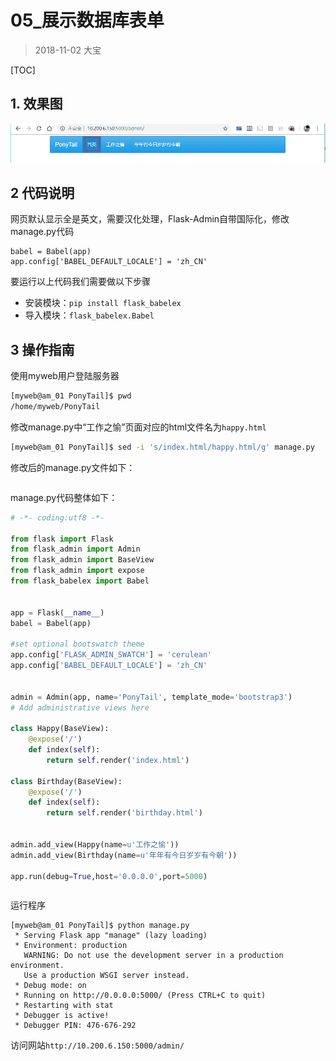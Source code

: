 # 05_展示数据库表单

> 2018-11-02  大宝

[TOC]

## 1. 效果图

![](pic/06.png)

## 2 代码说明

网页默认显示全是英文，需要汉化处理，Flask-Admin自带国际化，修改manage.py代码

```shell
babel = Babel(app)
app.config['BABEL_DEFAULT_LOCALE'] = 'zh_CN'
```

要运行以上代码我们需要做以下步骤

* 安装模块：`pip install flask_babelex`
* 导入模块：`flask_babelex.Babel`

## 3 操作指南

使用myweb用户登陆服务器

```bash
[myweb@am_01 PonyTail]$ pwd
/home/myweb/PonyTail
```

修改manage.py中“工作之愉”页面对应的html文件名为`happy.html`

```bash
[myweb@am_01 PonyTail]$ sed -i 's/index.html/happy.html/g' manage.py 
```

修改后的manage.py文件如下：

```bash

```

manage.py代码整体如下：

```python
# -*- coding:utf8 -*- 

from flask import Flask
from flask_admin import Admin
from flask_admin import BaseView
from flask_admin import expose
from flask_babelex import Babel


app = Flask(__name__)
babel = Babel(app)

#set optional bootswatch theme
app.config['FLASK_ADMIN_SWATCH'] = 'cerulean'
app.config['BABEL_DEFAULT_LOCALE'] = 'zh_CN'


admin = Admin(app, name='PonyTail', template_mode='bootstrap3')
# Add administrative views here

class Happy(BaseView):
    @expose('/')
    def index(self):
        return self.render('index.html')

class Birthday(BaseView):
    @expose('/')
    def index(self):
        return self.render('birthday.html')


admin.add_view(Happy(name=u'工作之愉'))
admin.add_view(Birthday(name=u'年年有今日岁岁有今朝'))

app.run(debug=True,host='0.0.0.0',port=5000)                                         
```



```bash

```

运行程序

```shell
[myweb@am_01 PonyTail]$ python manage.py 
 * Serving Flask app "manage" (lazy loading)
 * Environment: production
   WARNING: Do not use the development server in a production environment.
   Use a production WSGI server instead.
 * Debug mode: on
 * Running on http://0.0.0.0:5000/ (Press CTRL+C to quit)
 * Restarting with stat
 * Debugger is active!
 * Debugger PIN: 476-676-292
```

访问网站`http://10.200.6.150:5000/admin/`